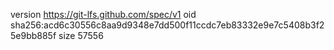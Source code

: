 version https://git-lfs.github.com/spec/v1
oid sha256:acd6c30556c8aa9d9348e7dd500f11ccdc7eb83332e9e7c5408b3f25e9bb885f
size 57556
